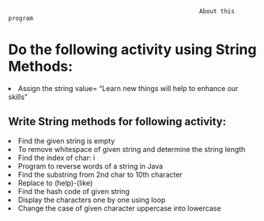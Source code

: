                                                           About this program
<h1>Do the following activity using String Methods: </h2>
<li>Assign the string value= “Learn new things will help to enhance our skills”</li>
<h2>Write String methods for following activity:</h2> 
<li>Find the given string is empty</li>
<li>To remove whitespace of given string and determine the string length</li>
<li>Find the index of char: i</li>
<li>Program to reverse words of a string in Java</li>
<li>Find the substring from 2nd char to 10th character</li>
<li>Replace to (help)-(like)</li>
<li>Find the hash code of given string</li>
<li>Display the characters one by one using loop</li>
<li>Change the case of given character uppercase into lowercase</li>
